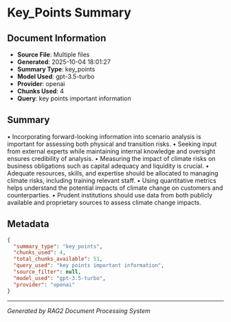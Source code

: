 # Key_Points Summary

## Document Information
- **Source File**: Multiple files
- **Generated**: 2025-10-04 18:01:27
- **Summary Type**: key_points
- **Model Used**: gpt-3.5-turbo
- **Provider**: openai
- **Chunks Used**: 4
- **Query**: key points important information

## Summary

• Incorporating forward-looking information into scenario analysis is important for assessing both physical and transition risks.
• Seeking input from external experts while maintaining internal knowledge and oversight ensures credibility of analysis.
• Measuring the impact of climate risks on business obligations such as capital adequacy and liquidity is crucial.
• Adequate resources, skills, and expertise should be allocated to managing climate risks, including training relevant staff.
• Using quantitative metrics helps understand the potential impacts of climate change on customers and counterparties.
• Prudent institutions should use data from both publicly available and proprietary sources to assess climate change impacts.

## Metadata

```json
{
  "summary_type": "key_points",
  "chunks_used": 4,
  "total_chunks_available": 51,
  "query_used": "key points important information",
  "source_filter": null,
  "model_used": "gpt-3.5-turbo",
  "provider": "openai"
}
```

---
*Generated by RAG2 Document Processing System*
